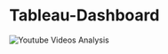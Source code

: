 # Tableau-Dashboard
![Youtube Videos Analysis](https://github.com/user-attachments/assets/7ba00cc2-5317-46fb-8519-ed0279dcd2d5)
